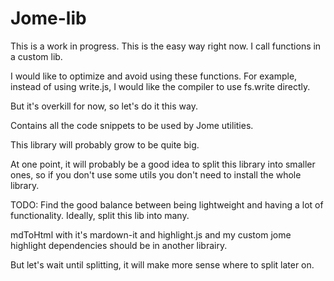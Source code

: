 # Jome-lib

This is a work in progress. This is the easy way right now. I call functions in a custom lib.

I would like to optimize and avoid using these functions. For example, instead of using write.js, I would like
the compiler to use fs.write directly.

But it's overkill for now, so let's do it this way.

Contains all the code snippets to be used by Jome utilities.

This library will probably grow to be quite big.

At one point, it will probably be a good idea to split this library into smaller ones, so if you don't use
some utils you don't need to install the whole library.

TODO: Find the good balance between being lightweight and having a lot of functionality.
Ideally, split this lib into many.

mdToHtml with it's mardown-it and highlight.js and my custom jome highlight dependencies should be in another librairy.

But let's wait until splitting, it will make more sense where to split later on.